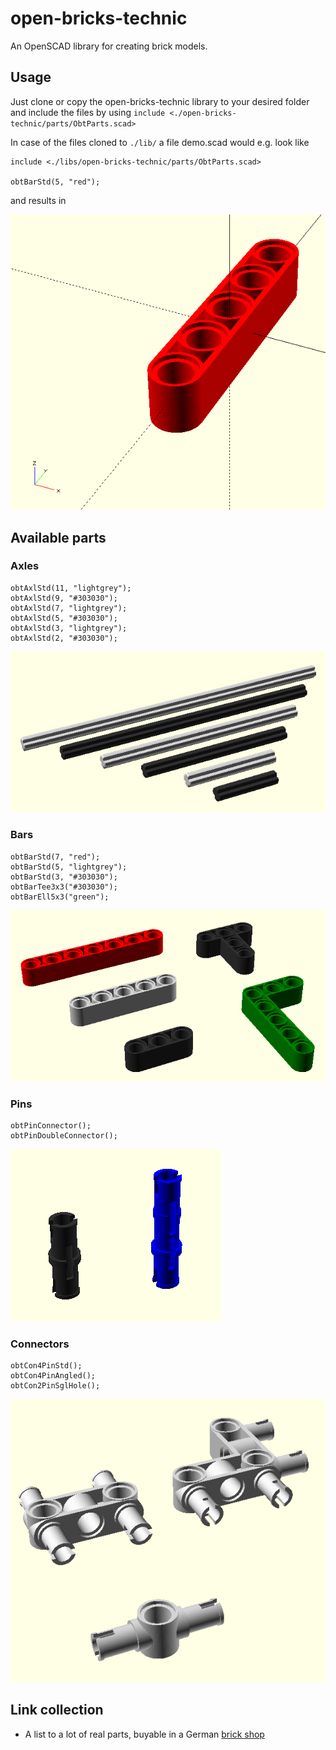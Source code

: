 # open-bricks-technic

An OpenSCAD library for creating brick models.

## Usage

Just clone or copy the open-bricks-technic library to your desired folder and include the files by using `include <./open-bricks-technic/parts/ObtParts.scad>`

In case of the files cloned to `./lib/` a file demo.scad would e.g. look like

```
include <./libs/open-bricks-technic/parts/ObtParts.scad>

obtBarStd(5, "red");
```

and results in

![Simple demo](./doc/images/ObtDemo.png)


## Available parts

### Axles

```
obtAxlStd(11, "lightgrey");
obtAxlStd(9, "#303030");
obtAxlStd(7, "lightgrey");
obtAxlStd(5, "#303030");
obtAxlStd(3, "lightgrey");
obtAxlStd(2, "#303030");
```
![Axles overview](./doc/images/ObtAxOverwiew.png)


### Bars

```
obtBarStd(7, "red");
obtBarStd(5, "lightgrey");
obtBarStd(3, "#303030");
obtBarTee3x3("#303030");
obtBarEll5x3("green");
```
![Bars overview](./doc/images/ObtBarOverwiew.png)


### Pins

```
obtPinConnector();
obtPinDoubleConnector();

```
![Pins overview](./doc/images/ObtPinOverwiew.png)


### Connectors

```
obtCon4PinStd();
obtCon4PinAngled();
obtCon2PinSglHole();
```
![Connectors overview](./doc/images/ObtConOverwiew.png)


## Link collection

- A list to a lot of real parts, buyable in a German [brick shop](https://www.brick-shop.de/index.php?cat=c670_LEGO-Technic-Technic-Steine-Liftarme-Kran-Dachsteine-Schraegsteine-Ersatzsteine-Einzelsteine-Lego-Brick-Shop-Lego-Shop-Pickabrick-selten-rar-box-Pick-A-Brick.html)


